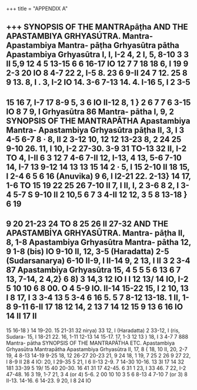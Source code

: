 +++
title = "APPENDIX A"

+++
SYNOPSIS OF THE MANTRApāṭha AND THE APASTAMBIYA 
GRHYASÚTRA. 
Mantra- 
Apastambiya Mantra- 
pāṭha 
Grhyasūtra 
pātha 
Apastambiya Grhyasūtra 
I, I, I-2 
4, 2 
I, 5, 8-10 
3 
3 
II 
5,9 
12 
4 
5 
13-15 
6 
6 
16-17 
IO 
12 
7 
7 
18 
18 
6, I 
19 
9 
2-3 
20 
IO 
8 
4-7 
22 
2, I-5 
8. 
23 
6 
9-II 
24 
7 
12. 
25 
8 
9 
13. 
8, I 
. 
3, I-2 
IO 
14. 
3-6 7-13 
14. 
4. I-16 
5, I 
2 
3-5 
- 
15 
16 
7, I-7 
17 
8-9 
5, 
3 
6 
IO 
II-12 
8, 1 } 
2 
6 
7 
7 
6 
3-15 
IO 
8 
7 
9, I 
Grhyasūtra 
86 
Mantra- 
pātha 
I, 9, 2 
SYNOPSIS OF THE MANTRAPĀTHA 
Apastambiya Mantra- 
Apastambiya Grhyasūtra 
pāṭha 
II, 3, I 
3 
4-5 
6-7 
8 
· 
8, II 
2 
3-12 
10, 12 
12 
13-23 
8, 
2 
24 
25 
9-10 
26. 
11, I 
10, I-2 
27-30. 
3-9 
31 
TO-13 
32 
II, I-2 
ΤΟ 
4, I-II 
6 
3 
12 
7 
4-6 
7-II 
12, I-13, 4 
13, 5-6 
7-10 
14, I-7 
13 
9-12 
14 
13 
13 
15 
14 
2 
· 
5, I 
15 
2-10 
II 
18 
15, I 
2-4 
6 
5 
6 
16 (Anuvika) 
9 
6, I 
I2-21 
22. 
2-13} 
14 
17, 1-6 
TO 
15 
19 
22 
25 26 
7-10 
II 
7, I 
II, I, 
2 
3-6 
8 
2, I 
3-4 
5-7 
S 
9-10 
II 
2 
10,5 
6 
7 
3 
4-II 
12 
12, 3 
5 
8 
13-18 
} 
6 
19 
- 
9 
20 
21-23 
24 
ΤΟ 
8 
25 
26 
II 
27-32 
AND THE APASTAMBİYA GRHYASŪTRA. 
Mantra- 
pāṭha II, 8, 1-8 
Apastambiya Grhyasūtra 
Mantra- 
pātha 
12, 9 
1-8 (bis) 
IO 
9-10 
II, 12, 3-5 (Haradatta) 
2-5 (Sudarsanarya) 
6-10 
II-9, I 
II-14 
9, 2 
13, I 
II 
3 
2 
3-4 
87 
Apastambiya Grhyasūtra 
15, 4 
5 
5 
5 
6 
13 
6 
7 
13, 
7-14, 2 
4,2} 
6 
8) 
3 
14,3 
12 
IO 
I I 
12 
13/ 
14 IO, I-2 
5 
10 10 
6 
8 
00. 
O 
4 
5-9 
IO. 
II-14 
15-22 
15, I 
2 
10, 
13 
I 
8 
17, I 
3 
3-4 
13 
5 
3-4 
6 
16 
5. 
5 
7 
8-12 
13-18. 
1 
II, 1-8 
9-11 
6-II 
17 
18 
12 
14, 2 
13 
7 
14 
12 
15 
9 
13 
6 
16 
IO 
14 
II 
17 
II 
- 
15 
16-18 
} 
14 
19-20. 
15 
21-31 
32 
nirya) 
33 
12, I 
(Haradatta) 
2 
33-12, I (ris, Sudara- 
15, I 
18-21 
22. 
16, 1-11 
12-13 
14 
15-17. 
17, 1-3 
12 
13 
} 
18, I 
3 
4-7 
7 
888 
Mantra- 
pātha 
SYNOPSIS OF THE MANTRAPĀTHA ETC. 
Apastambiya Grhyasūtra 
Mantrapātha 
Apastambiya Grhyasūtra 
II, 17, 8 
{ 
18, 10 
II, 20, 2-7 
19, 4 
8-13 
14-19 
9-25 
18, 12 
26-27 
20-23 
21, 9 
24 
18, 1 
19, 7 
25 
2 
26 
9 
27 
22, I 
8-9 
II 
28 
4 
IO: 
20, I 
29-35 
5 
21, I 
6 
II-13 
2-9. 
7 
14-30 
10-16. 
13 
3I 
17 
14 
32 
181 
33-39 
5 
19/ 
15 
40 
20-30. 
16 
41 
31 
17 
42-45. 
6 
31 1 
23, I 
33 
46. 
7 
22, I-2 
47-48. 
16 
3 
19, 1-7 
21, 3 
4 
(or 4) 
5-6. 
2 00 10 10 
3 
5 
6 
8-13 
4 
7-10 
7 
(or 3) 
8 
II-13. 
14-16. 
6 
14-23. 
9 
20, I 
8 
24 
IO 